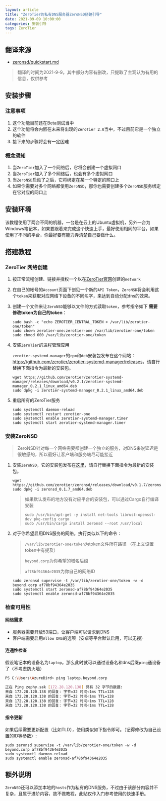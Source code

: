 ```yaml
---
layout: article
title: "ZeroTier的私有DNS服务器ZeroNSD搭建引导"
date: 2021-09-09 10:00:00
categories: 安装引导
tags: ZeroTier
---
```


## 翻译来源

* [zeronsd/quickstart.md](https://github.com/zerotier/zeronsd/blob/main/docs/quickstart.md)

> 翻译的时间为2021-9-9，其中部分内容有删改，只提取了主观认为有用的信息，仅供参考

## 安装步骤

### 注意事项

1. 这个功能目前还在Beta测试当中
2. 这个功能将会内嵌在未来将出现的`ZeroTier 2.0`当中，不过目前它是一个独立的软件
3. 接下来的步骤将会有一定困难

### 概念须知

1. 当`ZeroTier`加入了一个网络后，它将会创建一个虚拟网口
2. 当`ZeroTier`加入了多个网络后，也会有多个虚拟网口
3. 当`ZeroNSD`启动了之后，它将绑定在某一个特定的网口上
4. 如果你需要对多个网络都使用`ZeroNSD`，那你也需要创建多个`ZeroNSD`服务绑定在它对应的网口上

## 安装环境

​    该教程使用了两台不同的机器，一台是在云上的Ubuntu虚拟机，另外一台为Windows笔记本，如果要跟着来完成这个快速上手，最好使用相同的平台，如果使用了不同的平台，你最好要有能力弄清楚自己要做什么。

## 搭建教程

### ZeroTier 网络创建

1. 按正常流程创建、链接并授权一个以在[ZeroTier官网](my.zerotier.com)创建的`network`

2. 在自己的帐号的`Account`页面下创见一个新的`API Token`，`ZeroNSD`将会利用这个`token`来获取对应网络下设备的不同名字，来达到自动分配dns的效果。

3. 创建一个文件来让`ZeroNSD`能够以文件的方式读取`token`，参考指令如下 **需要修改token为自己的token**：

   ```shell
   sudo bash -c "echo ZEROTIER_CENTRAL_TOKEN > /var/lib/zerotier-one/token"
   sudo chown zerotier-one:zerotier-one /var/lib/zerotier-one/token
   sudo chmod 600 /var/lib/zerotier-one/token
   ```

4. 安装`ZeroTier`的进程管理应用

   `zerotier-systemd-manager`的`rpm`和`deb`安装包发布在这个网站：<https://github.com/zerotier/zerotier-systemd-manager/releases>，请自行替换下面指令为最新的安装包。

   ```shell
   wget https://github.com/zerotier/zerotier-systemd-manager/releases/download/v0.2.1/zerotier-systemd-manager_0.2.1_linux_amd64.deb
   sudo dpkg -i zerotier-systemd-manager_0.2.1_linux_amd64.deb
   ```

5. 重启所有的ZeroTier服务

   ```shell
   sudo systemctl daemon-reload
   sudo systemctl restart zerotier-one
   sudo systemctl enable zerotier-systemd-manager.timer
   sudo systemctl start zerotier-systemd-manager.timer
   ```

### 安装ZeroNSD

> ZeroNSD针对每一个网络需要都创建一个独立的服务，对DNS来说延迟是很敏感的，所以最好让客户端和服务端尽可能接近

1. 安装`ZeroNSD`，它的安装包发布在[这里](https://github.com/zerotier/zeronsd/releases)，请自行替换下面指令为最新的安装包。

   ```shell
   wget https://github.com/zerotier/zeronsd/releases/download/v0.1.7/zeronsd_0.1.7_amd64.deb
   sudo dpkg -i zeronsd_0.1.7_amd64.deb
   ```

   >如果默认发布的地方没有对应平台的安装包，可以通过Cargo自行编译安装
   >
   >```shell
   >sudo /usr/bin/apt-get -y install net-tools librust-openssl-dev pkg-config cargo
   >sudo /usr/bin/cargo install zeronsd --root /usr/local
   >```

2. 对于你希望启用DNS服务的网络，执行类似以下的命令：

   >`/var/lib/zerotier-one/token`为token文件所在路径 （在上文设置token中有提及）
   >
   >`beyond.corp`为你希望的域名后缀
   >
   >`af78bf94364e2035`为你自己的网络ID

   ```shell
   sudo zeronsd supervise -t /var/lib/zerotier-one/token -w -d beyond.corp af78bf94364e2035
   sudo systemctl start zeronsd-af78bf94364e2035
   sudo systemctl enable zeronsd-af78bf94364e2035
   ```

### 检查可用性

#### 网络需求

* 服务器需要开放53端口，让客户端可以请求到DNS
* 客户端需要启用`Allow DNS`的选项（安卓等平台默认启用，可以无视）

#### 连通性检查

​    假设笔记本的设备名为`laptop`，那么此时就可以通过设备名和dns后缀`ping`通设备了（不考虑防火墙）

```bash
PS C:\Users\AzureBird> ping laptop.beyond.corp

正在 Ping zephy.sak [172.28.120.138] 具有 32 字节的数据:
来自 172.28.120.138 的回复: 字节=32 时间<1ms TTL=128
来自 172.28.120.138 的回复: 字节=32 时间<1ms TTL=128
来自 172.28.120.138 的回复: 字节=32 时间<1ms TTL=128
来自 172.28.120.138 的回复: 字节=32 时间<1ms TTL=128
```

#### 指令更新

​    如果后续需要更新配置（比如TLD），使用类似如下指令即可。（记得修改为自己设置的ID等参数）:

```shell
sudo zeronsd supervise -t /var/lib/zerotier-one/token -w -d beyond.corp af78bf94364e2035
sudo systemctl daemon-reload
sudo systemctl enable zeronsd-af78bf94364e2035
```

## 额外说明

​    `ZeroNSD`还可以添加本地的`hosts`作为私有的DNS服务，不过由于该部分内容并不复杂，且属于进阶内容，故不做教程，此贴仅作入门参考使用的快速手册。
